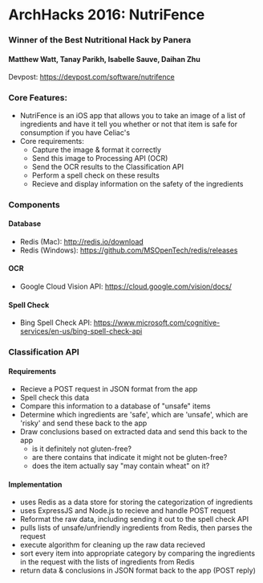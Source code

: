 # ArchHacks 2016: NutriFence
### Winner of the Best Nutritional Hack by Panera
#### Matthew Watt, Tanay Parikh, Isabelle Sauve, Daihan Zhu
Devpost: https://devpost.com/software/nutrifence



### Core Features:
- NutriFence is an iOS app that allows you to take an image of a list of ingredients and 
  have it tell you whether or not that item is safe for consumption if you have Celiac's
- Core requirements: 
   - Capture the image & format it correctly
   - Send this image to Processing API (OCR)
   - Send the OCR results to the Classification API
   - Perform a spell check on these results
   - Recieve and display information on the safety of the ingredients

### Components
#### Database
- Redis (Mac): http://redis.io/download
- Redis (Windows): https://github.com/MSOpenTech/redis/releases

#### OCR
- Google Cloud Vision API: https://cloud.google.com/vision/docs/

#### Spell Check
- Bing Spell Check API: https://www.microsoft.com/cognitive-services/en-us/bing-spell-check-api

### Classification API
#### Requirements
- Recieve a POST request in JSON format from the app
- Spell check this data
- Compare this information to a database of "unsafe" items
- Determine which ingredients are 'safe', which are 'unsafe', which are 'risky'
  and send these back to the app
- Draw conclusions based on extracted data and send this back to the app
   - is it definitely not gluten-free?
   - are there contains that indicate it might not be gluten-free?
   - does the item actually say "may contain wheat" on it?

#### Implementation
- uses Redis as a data store for storing the categorization of ingredients
- uses ExpressJS and Node.js to recieve and handle POST request
- Reformat the raw data, including sending it out to the spell check API
- pulls lists of unsafe/unfriendly ingredients from Redis, then parses the request
- execute algorithm for cleaning up the raw data recieved
- sort every item into appropriate category by comparing the ingredients in the request
  with the lists of ingredients from Redis
- return data & conclusions in JSON format back to the app (POST reply)
